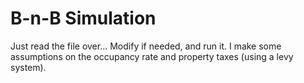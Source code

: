 # B-n-B Simulation
Just read the file over... Modify if needed, and run it. I make some assumptions on the occupancy rate and property taxes (using a levy system).
